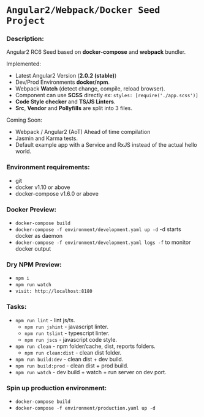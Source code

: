 # `Angular2/Webpack/Docker Seed Project`

### Description:
Angular2 RC6 Seed based on **docker-compose** and **webpack** bundler.

Implemented:
- Latest Angular2 Version (**2.0.2 (stable)**)
- Dev/Prod Environments **docker/npm**.
- Webpack **Watch** (detect change, compile, reload browser).
- Component can use **SCSS** directly ex: ```styles: [require('./app.scss')]```
- **Code Style checker** and **TS/JS Linters**.
- **Src**, **Vendor** and **Pollyfills** are split into 3 files.

Coming Soon:
- Webpack / Angular2 (AoT) Ahead of time compilation
- Jasmin and Karma tests.
- Default example app with a Service and RxJS instead of the actual hello world.

### Environment requirements:
- git
- docker v1.10 or above
- docker-compose v1.6.0 or above

### Docker Preview:
- ```docker-compose build```
- ```docker-compose -f environment/development.yaml up -d``` -d starts docker as daemon
- ```docker-compose -f environment/development.yaml logs -f``` to monitor docker output

### Dry NPM Preview:
- ```npm i```
- ```npm run watch```
- ```visit: http://localhost:8180```

### Tasks:
- ```npm run lint``` - lint js/ts.
  - ```npm run jshint``` - javascript linter.
  - ```npm run tslint``` - typescript linter.
  - ```npm run jscs``` - javascript code style.
- ```npm run clean``` - npm folder/cache, dist, reports folders.
  - ```npm run clean:dist``` - clean dist folder.
- ```npm run build:dev``` - clean dist + dev build.
- ```npm run build:prod``` - clean dist + prod build.
- ```npm run watch``` - dev build + watch + run server on dev port.

### Spin up production environment:
- ```docker-compose build```
- ```docker-compose -f environment/production.yaml up -d```
